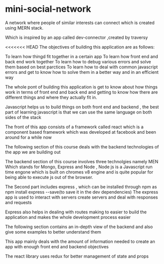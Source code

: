 # mini-social-network

A network where people of similar interests can connect which is created using MERN stack.

Which is inspired by an app called dev-connector ,created by traversy

<<<<<<< HEAD
The objectives of building this application are as follows:

To learn how thingd fit together in a certain app
To learn how front end and back end work together
To learn how to debug various errors and solve them based on best parctices
To learn how to deal with common javascript errors and get to know how to solve them in a  better way and in an efficient way

The whole pont of building this application is get to know about how things work in terms of front end and back end and getting to know how there are different things and where they actually fit in.

Javascript helps us to build things on both front end and backend , the best part of learning javascript is that we can use the same language on both sides of the stack

The front of this app consists of a framework called react which is a component based framework which was developed at facebook and been around for a while now

The following section of this course deals with the backend technologies of the app we are building out

The backend section of this course involves three technolgies namely MEN
Which stands for Mongo, Express and Node , Node js is a Javascript run time engone which is built on chromes v8 engine and is quite popular for being able to execute js out of the browser.

The Second part includes express , which can be installed through npm as npm install express --save(to save it in the dev dependencies)
The express app is used to interact with servers create servers and deal with responses and requests

Express also helps in dealing with routes making to easier to build the application and makes the whole development process easier

The following section contains an in-depth view of the backend and also give some examples to better understand them

This app mainly deals with the amount of information needed to create an app with enough front end and backend objectives

The react library uses redux for better management of state and props

